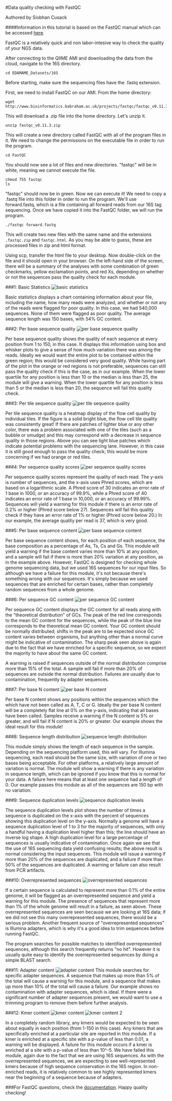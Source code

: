 #Data quality checking with FastQC

Authored by Siobhan Cusack

####Information in this tutorial is based on the FastQC manual which can be accessed [here](http://www.bioinformatics.babraham.ac.uk/projects/fastqc/Help/3%20Analysis%20Modules/).

FastQC is a relatively quick and non labor-intesive way to check the quality of your NGS data.

After connecting to the QIIME AMI and downloading the data from the cloud, navigate to the 16S directory.
```
cd EDAMAME_Datasets/16S
```

Before starting, make sure the sequencing files have the .fastq extension.

First, we need to install FastQC on our AMI. From the home directory:

```
wget http://www.bioinformatics.babraham.ac.uk/projects/fastqc/fastqc_v0.11.3.zip
```
This will download a .zip file into the home directory. Let's unzip it.

```
unzip fastqc_v0.11.3.zip
```
This will create a new directory called FastQC with all of the program files in it. We need to change the permissions on the executable file in order to run the program.

```
cd FastQC
```
You should now see a lot of files and new directories. "fastqc" will be in white, meaning we cannot execute the file.
```
chmod 755 fastqc
ls
```
"fastqc" should now be in green. Now we can execute it! We need to copy a .fastq file into this folder in order to run the program. We'll use forward.fastq, which is a file containing all forward reads from our 16S tag sequencing. Once we have copied it into the FastQC folder, we will run the program.

```
./fastqc forward.fastq

```
This will create two new files with the same name and the extensions `.fastqc.zip` and `fastqc.html`. As you may be able to guess, these are processed files in zip and html format.

Using scp, transfer the html file to your desktop. Now double-click on the file and it should open in your browser.
On the left-hand side of the screen, there will be a summary of the analyses with some combination of green checkmarks, yellow exclamation points, and red Xs, depending on whether or not the sequences pass the quality check for each module.


###1: Basic Statistics
![basic statistics](../img/basic_statistics.jpg)

Basic statistics displays a chart containing information about your file, including the name, how many reads were analyzed, and whether or not any of the reads were flagged for poor quality. In this case, we had 540,000 sequences. None of them were flagged as poor quality. The average sequence length was 150 bases, with 54% GC content.

###2: Per base sequence quality
![per base sequence quality](../img/per_base_sequence_quality.jpg)

Per base sequence quality shows the quality of each sequence at every position from 1 to 150, in this case. It displays this information using box and whisker plots to give a sense of how much variation there was among the reads. Ideally we would want the entire plot to be contained within the green region; this would be considered very good quality. While having part of the plot in the orange or red regions is not preferable, sequences can still pass the quality check if this is the case, as in our example. When the lower quartile for any position is less than 10 or the median is less than 25, the module will give a warning. When the lower quartile for any position is less than 5 or the median is less than 20, the sequence will fail this quality check.

###3: Per tile sequence quality
![per tile sequence quality](../img/per_tile_sequence_quality.jpg)

Per tile sequence quality is a heatmap display of the flow cell quality by individual tiles. If the figure is a solid bright blue, the flow cell tile quality was consistently great! If there are patches of lighter blue or any other color, there was a problem associated with one of the tiles (such as a bubble or smudge) and this may correspond with a decrease in sequence quality in those regions. Above you can see light blue patches which indicate potential problems with the sequencing lane. However, in this case it is still good enough to pass the quality check; this would be more concerning if we had orange or red tiles.

###4: Per sequence quality scores
![per sequence quality scores](../img/per_sequence_quality_scores.jpg)

Per sequence quality scores represent the quality of each read. The y-axis is number of sequences, and the x-axis uses Phred scores, which are based on a logarithmic scale. A Phred score of 30 indicates an error rate of 1 base in 1000, or an accuracy of 99.9%, while a Phred score of 40 indicates an error rate of 1 base in 10,000, or an accuracy of 99.99%. Sequences will yield a warning for this module if there is an error rate of 0.2% or higher (Phred score below 27). Sequences will fail this quality check if they have an error rate of 1% or higher (Phred score below 20.)
In our example, the average quality per read is 37, which is very good.

###5: Per base sequence content
![per base sequence content](../img/per_base_sequence_content.jpg)

Per base sequence content shows, for each position of each sequence, the base composition as a percentage of As, Ts, Cs and Gs. This module will yield a warning if the base content varies more than 10% at any position, and a sample will fail if there is more than 20% variation at any position, as in the example above. However, FastQC is designed for checking whole genome sequencing data, but we used 16S sequences for our input files. So although we have a failure for this module, it's not because there's something wrong with our sequences. It's simply because we used sequences that are enriched for certain bases, rather than completely random sequences from a whole genome.

###6: Per sequence GC content
![per sequence GC content](../img/per_sequence_GC_content.jpg)

Per sequence GC content displays the GC content for all reads along with the "theoretical distribution" of GCs. The peak of the red line corresponds to the mean GC content for the sequences, while the peak of the blue line corresponds to the theoretical mean GC content. Your GC content should be normally distributed; shifts in the peak are to be expected since GC content varies between organisms, but anything other than a normal curve might be indicative of contamination. The sharp peak seen above is again due to the fact that we have enriched for a specific sequence, so we expect the majority to have about the same GC content.

A warning is raised if sequences outside of the normal distribution comprise more than 15% of the total. A sample will fail if more than 20% of sequences are outside the normal distribution. Failures are usually due to contamination, frequently by adapter sequences.

###7: Per base N content
![per base N content](../img/per_base_N_content.jpg)

Per base N content shows any positions within the sequences which the which have not been called as A, T, C or G. Ideally the per base N content will be a completely flat line at 0% on the y-axis, indicating that all bases have been called. Samples receive a warning if the N content is 5% or greater, and will fail if N content is 20% or greater. Our example shows the ideal result for this module!

###8: Sequence length distribution
![sequence length distribution](../img/sequence_length_distribution.jpg)

This module simply shows the length of each sequence in the sample. Depending on the sequencing platform used, this will vary. For Illumina sequencing, each read should be the same size, with variation of one or two bases being acceptable. For other platforms, a relatively large amount of variation is normal. The module will show a warning if there is any variation in sequence length, which can be ignored if you know that this is normal for your data. A failure here means that at least one sequence had a length of 0. Our example passes this module as all of the sequences are 150 bp with no variation.

###9: Sequence duplication levels
![sequence duplication levels](../img/sequence_duplication_levels.jpg)

The sequence duplication levels plot shows the number of times a sequence is duplicated on the x-axis with the percent of sequences showing this duplication level on the y-axis. Normally a genome will have a sequence duplication level of 1 to 3 for the majority of sequences, with only a handful having a duplication level higher than this; the line should have an inverse log shape. A high duplication level for a large percentage of sequences is usually indicative of contamination. Once again we see that the use of 16S sequencing data yield confusing results; the above result is normal considering the input sequences. This module will issue a warning if more than 20% of the sequences are duplicated, and a failure if more than 50% of the sequences are duplicated. A warning or failure can also result from PCR artifacts.

###10: Overrepresented sequences
![overrepresented sequences](../img/overrepresented_sequences.jpg)

If a certain sequence is calculated to represent more than 0.1% of the entire genome, it will be flagged as an overrepresented sequence and yield a warning for this module. The presence of sequences that represent more than 1% of the whole genome will result in a failure, as seen above.
These overrepresented sequences are seen because we are looking at 16S data; if we did not see this many overrepresented sequences, there would be a serious problem. Another frequent source of "overrepresented sequences" is Illumina adapters, which is why it's a good idea to trim sequences before running FastQC.

The program searches for possible matches to identified overrepresented sequences, although this search frequently returns "no hit". However it is usually quite easy to identify the overrepresented sequences by doing a simple BLAST search.


###11: Adapter content
![adapter content](../img/adapter_content.jpg)
This module searches for specific adapter sequences. A sequence that makes up more than 5% of the total will cause a warning for this module, and a sequence that makes up more than 10% of the total will cause a failure. Our example shows no contamination with adapter sequences, which is ideal. If there were a significant number of adapter sequences present, we would want to use a trimming program to remove them before further analysis.



###12: Kmer content
![kmer content](../img/kmer_content.jpg)
![kmer content 2](../img/kmer_content_part_II.jpg)


In a completely random library, any kmers would be expected to be seen about equally in each position (from 1-150 in this case). Any kmers that are specifically enriched at a particular site are reported in this module. If a kmer is enriched at a specific site with a p-value of less than 0.01, a warning will be displayed. A failure for this module occurs if a kmer is enriched at a site with a p-value of less than 10^-5.
We have failed this module, again due to the fact that we are using 16S sequences. As with the overrepresented sequences, we are expecting to see well-represented kmers because of high sequence conservation in the 16S region.
In non-enriched reads, it is relatively common to see highly represented kmers near the beginning of a sequence because of adapters.


###For FastQC questions, check the [documentation](http://www.bioinformatics.babraham.ac.uk/projects/fastqc/Help/). Happy quality checking!
